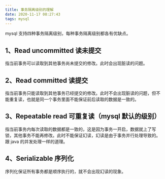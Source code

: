 ```yaml
---
title: 事务隔离级别的理解
date: 2020-11-17 08:27:43
tags: mysql
---
```

mysql 支持四种事务隔离级别，每种事务隔离级别都各有优缺点。

## 1、Read uncommitted 读未提交

指当前事务可以读取到其他事务尚未提交的修改。此时会出现脏读的问题。

## 2、Read committed 读提交

指当前事务只能读取到其他事务已经提交的修改。此时不会出现脏读的问题，但不能重复读，也就是同一个事务里面不能保证前后读取的数据是一致的。

## 3、Repeatable read 可重复读（mysql 默认的级别）

指当前事务内每次读取的数据都是一致的，这是因为事务一开启，数据就上了写锁，其他事务不能再修改。此时不能保证幻读，幻读是由于事务并行处理导致的。跟 java 的并发处理一样的道理。

## 4、Serializable 序列化

序列化保证所有事务都是顺序执行的，就不会出现幻读的现象。